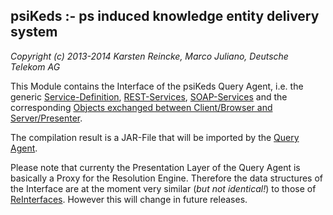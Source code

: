 psiKeds :- ps induced knowledge entity delivery system
------------------------------------------------------

*Copyright (c) 2013-2014 Karsten Reincke, Marco Juliano, Deutsche Telekom AG*

This Module contains the Interface of the psiKeds Query Agent, i.e.
the generic [Service-Definition](src/main/java/org/psikeds/queryagent/interfaces/presenter/services/),
[REST-Services](src/main/java/org/psikeds/queryagent/interfaces/presenter/rest/),
[SOAP-Services](src/main/java/org/psikeds/queryagent/interfaces/presenter/soap/)
and the corresponding [Objects exchanged between Client/Browser and Server/Presenter](src/main/java/org/psikeds/queryagent/interfaces/presenter/pojos/).

The compilation result is a JAR-File that will be imported by the [Query Agent](../QueryAgent/).

Please note that currenty the Presentation Layer of the Query Agent is
basically a Proxy for the Resolution Engine. Therefore the data structures
of the Interface are at the moment very similar (*but not identical!*) to
those of [ReInterfaces](../ReInterfaces/). However this will change in future releases.
